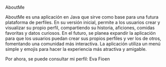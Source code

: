 AboutMe

AboutMe es una aplicación en Java que sirve como base para una futura plataforma de perfiles. 
En su versión inicial, permite a los usuarios crear y visualizar su propio perfil, compartiendo 
su historia, aficiones, comidas favoritas y datos curiosos. En el futuro, se planea expandir 
la aplicación para que los usuarios puedan crear sus propios perfiles y ver los de otros, 
fomentando una comunidad más interactiva. La aplicación utiliza un menú simple y emojis para 
hacer la experiencia más atractiva y amigable.

Por ahora, se puede consultar mi perfil: Eva Fioen